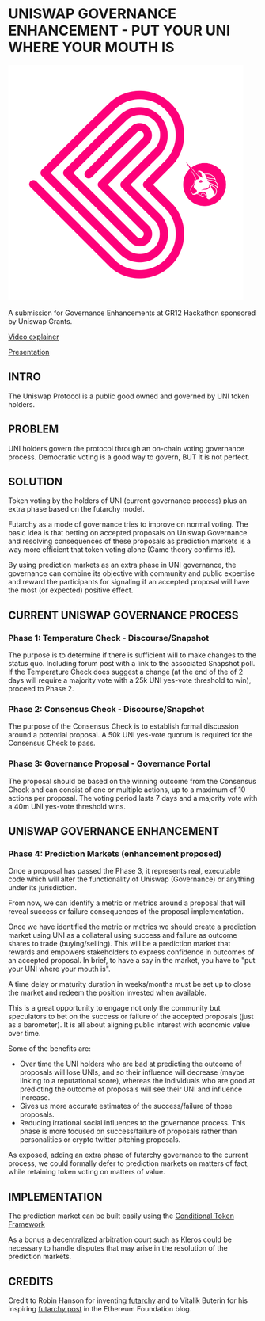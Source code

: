 # UNISWAP GOVERNANCE ENHANCEMENT - PUT YOUR UNI WHERE YOUR MOUTH IS

![](uni-proposal.png)

A submission for Governance Enhancements at GR12 Hackathon sponsored by Uniswap Grants.

[Video explainer](https://www.youtube.com/watch?v=DKj0wbFGmxc)

[Presentation](https://siasky.net/7ABKrAYmNLCWONK3QwbIdKi8maTpo4NuOepPxbpzciFczw)

## INTRO

The Uniswap Protocol is a public good owned and governed by UNI token holders.

## PROBLEM

UNI holders govern the protocol through an on-chain voting governance process.
Democratic voting is a good way to govern, BUT it is not perfect.

## SOLUTION

Token voting by the holders of UNI (current governance process) plus an extra phase based on the futarchy model.

Futarchy as a mode of governance tries to improve on normal voting.
The basic idea is that betting on accepted proposals on Uniswap Governance and resolving consequences of these proposals as prediction markets is a way more efficient that token voting alone (Game theory confirms it!).

By using prediction markets as an extra phase in UNI governance, the governance can combine its objective with community and public expertise and reward the participants for signaling if an accepted proposal will have the most (or expected) positive effect.

## CURRENT UNISWAP GOVERNANCE PROCESS

### Phase 1: Temperature Check - Discourse/Snapshot

The purpose is to determine if there is sufficient will to make changes to the status quo. Including forum post with a link to the associated Snapshot poll.
If the Temperature Check does suggest a change (at the end of the of 2 days will require a majority vote with a 25k UNI yes-vote threshold to win), proceed to Phase 2. 

### Phase 2: Consensus Check - Discourse/Snapshot

The purpose of the Consensus Check is to establish formal discussion around a potential proposal. A 50k UNI yes-vote quorum is required for the Consensus Check to pass.

### Phase 3: Governance Proposal - Governance Portal

The proposal should be based on the winning outcome from the Consensus Check and can consist of one or multiple actions, up to a maximum of 10 actions per proposal.
The voting period lasts 7 days and a majority vote with a 40m UNI yes-vote threshold wins.

## UNISWAP GOVERNANCE ENHANCEMENT

### Phase 4: Prediction Markets (enhancement proposed)

Once a proposal has passed the Phase 3, it represents real, executable code which will alter the functionality of Uniswap (Governance) or anything under its jurisdiction.

From now, we can identify a metric or metrics around a proposal that will reveal success or failure consequences of the proposal implementation.

Once we have identified the metric or metrics we should create a prediction market using UNI as a collateral using success and failure as outcome shares to trade (buying/selling). This will be a prediction market that rewards and empowers stakeholders to express confidence in outcomes of an accepted proposal.
In brief, to have a say in the market, you have to "put your UNI where your mouth is".

A time delay or maturity duration in weeks/months must be set up to close the market and redeem the position invested when available.

This is a great opportunity to engage not only the community but speculators to bet on the success or failure of the accepted proposals (just as a barometer). 
It is all about aligning public interest with economic value over time.

Some of the benefits are:
- Over time the UNI holders who are bad at predicting the outcome of proposals will lose UNIs, and so their influence will decrease (maybe linking to a reputational score), whereas the individuals who are good at predicting the outcome of proposals will see their UNI and influence increase.
- Gives us more accurate estimates of the success/failure of those proposals.
- Reducing irrational social influences to the governance process.
This phase is more focused on success/failure of proposals rather than personalities or crypto twitter pitching proposals.

As exposed, adding an extra phase of futarchy governance to the current process, we could formally defer to prediction markets on matters of fact, while retaining token voting on matters of value.

## IMPLEMENTATION

The prediction market can be built easily using the [Conditional Token Framework](https://docs.gnosis.io/conditionaltokens/) 

As a bonus a decentralized arbitration court such as [Kleros](https://kleros.io/) could be necessary to handle disputes that may arise in the resolution of the prediction markets.

## CREDITS

Credit to Robin Hanson for inventing [futarchy](http://mason.gmu.edu/~rhanson/futarchy.pdf) and to Vitalik Buterin for his inspiring [futarchy post](https://blog.ethereum.org/2014/08/21/introduction-futarchy/) in the Ethereum Foundation blog.